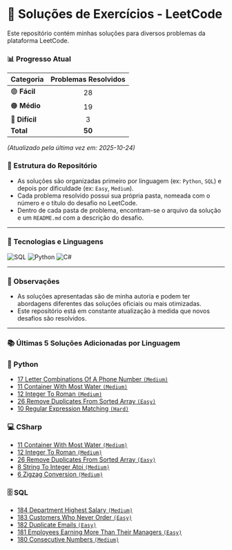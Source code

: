 # 🧩 Soluções de Exercícios - LeetCode

Este repositório contém minhas soluções para diversos problemas da plataforma LeetCode.

### 📊 Progresso Atual

| Categoria | Problemas Resolvidos |
| :--- | :---: |
| <g-emoji>🟢</g-emoji> **Fácil** | 28 |
| <g-emoji>🟠</g-emoji> **Médio** | 19 |
| <g-emoji>🔴</g-emoji> **Difícil** | 3 |
| **Total** | **50** |

*(Atualizado pela última vez em: 2025-10-24)*

### 📂 Estrutura do Repositório

-   As soluções são organizadas primeiro por linguagem (ex: `Python`, `SQL`) e depois por dificuldade (ex: `Easy`, `Medium`).
-   Cada problema resolvido possui sua própria pasta, nomeada com o número e o título do desafio no LeetCode.
-   Dentro de cada pasta de problema, encontram-se o arquivo da solução e um `README.md` com a descrição do desafio.

---

### 🚀 Tecnologias e Linguagens

![SQL](https://img.shields.io/badge/SQL-4479A1?style=for-the-badge&logo=mysql&logoColor=white)
![Python](https://img.shields.io/badge/Python-3776AB?style=for-the-badge&logo=python&logoColor=white)
![C#](https://img.shields.io/badge/C%23-239120?style=for-the-badge&logo=c-sharp&logoColor=white)

---

### 📝 Observações

-   As soluções apresentadas são de minha autoria e podem ter abordagens diferentes das soluções oficiais ou mais otimizadas.
-   Este repositório está em constante atualização à medida que novos desafios são resolvidos.

---

### 📚 Últimas 5 Soluções Adicionadas por Linguagem

### 🐍 Python
- [17 Letter Combinations Of A Phone Number `(Medium)`](https://leetcode.com/problems/letter-combinations-of-a-phone-number)
- [11 Container With Most Water `(Medium)`](https://leetcode.com/problems/container-with-most-water)
- [12 Integer To Roman `(Medium)`](https://leetcode.com/problems/integer-to-roman)
- [26 Remove Duplicates From Sorted Array `(Easy)`](https://leetcode.com/problems/remove-duplicates-from-sorted-array)
- [10 Regular Expression Matching `(Hard)`](https://leetcode.com/problems/regular-expression-matching)

### 💻 CSharp
- [11 Container With Most Water `(Medium)`](https://leetcode.com/problems/container-with-most-water)
- [12 Integer To Roman `(Medium)`](https://leetcode.com/problems/integer-to-roman)
- [26 Remove Duplicates From Sorted Array `(Easy)`](https://leetcode.com/problems/remove-duplicates-from-sorted-array)
- [8 String To Integer Atoi `(Medium)`](https://leetcode.com/problems/string-to-integer-atoi)
- [6 Zigzag Conversion `(Medium)`](https://leetcode.com/problems/zigzag-conversion)

### 🗄️ SQL
- [184 Department Highest Salary `(Medium)`](https://leetcode.com/problems/department-highest-salary)
- [183 Customers Who Never Order `(Easy)`](https://leetcode.com/problems/customers-who-never-order)
- [182 Duplicate Emails `(Easy)`](https://leetcode.com/problems/duplicate-emails)
- [181 Employees Earning More Than Their Managers `(Easy)`](https://leetcode.com/problems/employees-earning-more-than-their-managers)
- [180 Consecutive Numbers `(Medium)`](https://leetcode.com/problems/consecutive-numbers)


